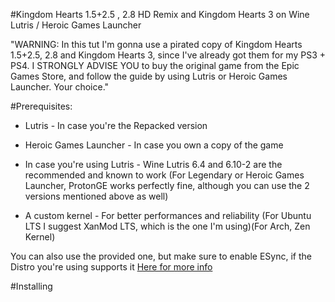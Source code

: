 #Kingdom Hearts 1.5+2.5 , 2.8 HD Remix and Kingdom Hearts 3 on Wine Lutris / Heroic Games Launcher

"WARNING: In this tut I'm gonna use a pirated copy of Kingdom Hearts 1.5+2.5, 2.8 and Kingdom Hearts 3, since I've already got them for my PS3 + PS4.
I STRONGLY ADVISE YOU to buy the original game from the Epic Games Store, and follow the guide by using Lutris or Heroic Games Launcher. Your choice."

#Prerequisites:
- Lutris - In case you're the Repacked version 
- Heroic Games Launcher - In case you own a copy of the game

- In case you're using Lutris - Wine Lutris 6.4 and 6.10-2 are the recommended and known to work
(For Legendary or Heroic Games Launcher, ProtonGE works perfectly fine, although you can use the 2 versions mentioned above as well)
- A custom kernel - For better performances and reliability 
(For Ubuntu LTS I suggest XanMod LTS, which is the one I'm using)(For Arch, Zen Kernel)

You can also use the provided one, but make sure to enable ESync, if the Distro you're using supports it [Here for more info](https://github.com/lutris/docs/blob/master/HowToEsync.md)

#Installing
